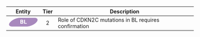 |Entity|Tier|Description              |
|:----:|:----:|------------------------------|
|![BL](images/icons/BL_tier2.png) | 2 | Role of CDKN2C mutations in BL requires confirmation|
